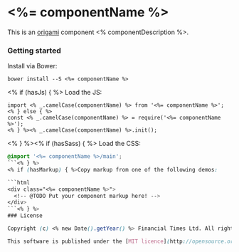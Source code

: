 # <%= componentName %>

This is an [origami](http://origami.ft.com/) component <% componentDescription %>.

### Getting started

Install via Bower:

```
bower install --S <%= componentName %>
```
<% if (hasJs) { %>
Load the JS:

```js<% if (useBabel) { %>
import <% _.camelCase(componentName) %> from '<%= componentName %>';
<% } else { %>
const <% _.camelCase(componentName) %> = require('<%= componentName %>');
<% } %><% _.camelCase(componentName) %>.init();
```
<% } %><% if (hasSass) { %>
Load the CSS:

```scss
@import '<%= componentName %>/main';
```<% } %>
<% if (hasMarkup) { %>Copy markup from one of the following demos:

```html
<div class="<%= componentName %>">
  <!-- @TODO Put your component markup here! -->
</div>
```<% } %>
### License

Copyright (c) <% new Date().getYear() %> Financial Times Ltd. All rights reserved.

This software is published under the [MIT licence](http://opensource.org/licenses/MIT).
